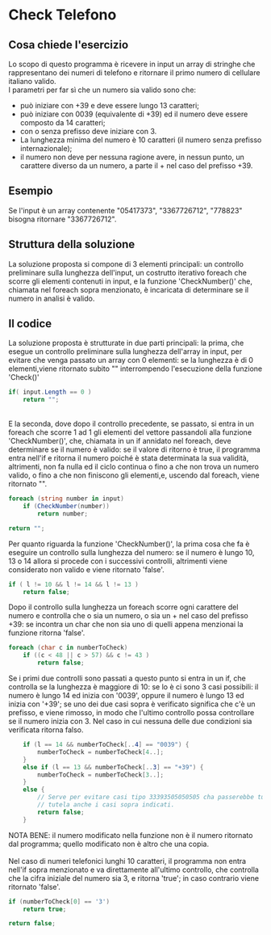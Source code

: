 # Check Telefono

## Cosa chiede l'esercizio
Lo scopo di questo programma è ricevere in input un array di stringhe che rappresentano dei numeri di telefono e ritornare il primo numero di cellulare italiano valido.<br>
I parametri per far sì che un numero sia valido sono che:
* può iniziare con +39 e deve essere lungo 13 caratteri;
* può iniziare con 0039 (equivalente di +39) ed il numero deve essere composto da 14 caratteri;
* con o senza prefisso deve iniziare con 3.
* La lunghezza minima del numero è 10 caratteri (il numero senza prefisso internazionale);
* il numero non deve per nessuna ragione avere, in nessun punto, un carattere diverso da un numero, a parte il + nel caso del prefisso +39.

## Esempio
Se l'input è un array contenente "05417373", "3367726712",  "778823" bisogna ritornare "3367726712".

## Struttura della soluzione
La soluzione proposta si compone di 3 elementi principali: un controllo preliminare sulla lunghezza dell'input, un costrutto iterativo foreach che scorre gli elementi contenuti in input, e la funzione 'CheckNumber()' che, chiamata nel foreach sopra menzionato, è incaricata di determinare se il numero in analisi è valido.

## Il codice
La soluzione proposta è strutturate in due parti principali: la prima, che esegue un controllo preliminare sulla lunghezza dell'array in input, per evitare che venga passato un array con 0 elementi: se la lunghezza è di 0 elementi,viene ritornato subito "" interrompendo l'esecuzione della funzione 'Check()'
``` C#
if( input.Length == 0 )
    return "";
```
<br>
E la seconda, dove dopo il controllo precedente, se passato, si entra in un foreach che scorre 1 ad 1 gli elementi del vettore passandoli alla funzione 'CheckNumber()', che, chiamata in un if annidato nel foreach, deve determinare se il numero è valido: se il valore di ritorno è true, il programma entra nell'if e ritorna il numero poiché è stata determinata la sua validità, altrimenti, non fa nulla ed il ciclo continua o fino a che non trova un numero valido, o fino a che non finiscono gli elementi,e, uscendo dal foreach, viene ritornato "".

``` C#
foreach (string number in input)
    if (CheckNumber(number))
        return number;

return "";
```
Per quanto riguarda la funzione 'CheckNumber()', la prima cosa che fa è eseguire un controllo sulla lunghezza del numero: se il numero è lungo 10, 13 o 14 allora si procede con i successivi controlli, altrimenti viene considerato non valido e viene ritornato 'false'.
``` C#
if ( l != 10 && l != 14 && l != 13 )
    return false;
```
Dopo il controllo sulla lunghezza un foreach scorre ogni carattere del numero e controlla che o sia un numero, o sia un + nel caso del prefisso +39: se incontra un char che non sia uno di quelli appena menzionai la funzione ritorna 'false'.
``` C#
foreach (char c in numberToCheck)
    if ((c < 48 || c > 57) && c != 43 )
        return false;
```
Se i primi due controlli sono passati a questo punto si entra in un if, che controlla se la lunghezza è maggiore di 10: se lo è ci sono 3 casi possibili: il numero è lungo 14 ed inizia con '0039', oppure il numero è lungo 13 ed inizia con '+39'; se uno dei due casi sopra è verificato significa che c'è un prefisso, e viene rimosso, in modo che l'ultimo controllo possa controllare se il numero inizia con 3. Nel caso in cui nessuna delle due condizioni sia verificata ritorna falso.
``` C#
    if (l == 14 && numberToCheck[..4] == "0039") {  
        numberToCheck = numberToCheck[4..];
    }
    else if (l == 13 && numberToCheck[..3] == "+39") {
        numberToCheck = numberToCheck[3..];
    }
    else {
        // Serve per evitare casi tipo 33393505050505 cha passerebbe tutti i precedenti controlli in quanto non rispetterebbe le condizioni nei precedenti if;
        // tutela anche i casi sopra indicati.
        return false;
    }
```
NOTA BENE: il numero modificato nella funzione non è il numero ritornato dal programma; quello modificato non è altro che una copia.
<br>
<br>
Nel caso di numeri telefonici lunghi 10 caratteri, il programma non entra nell'if sopra menzionato e va direttamente all'ultimo controllo, che controlla che la cifra iniziale del numero sia 3, e ritorna 'true'; in caso contrario viene ritornato 'false'.

``` C#
if (numberToCheck[0] == '3')
    return true;

return false;
```